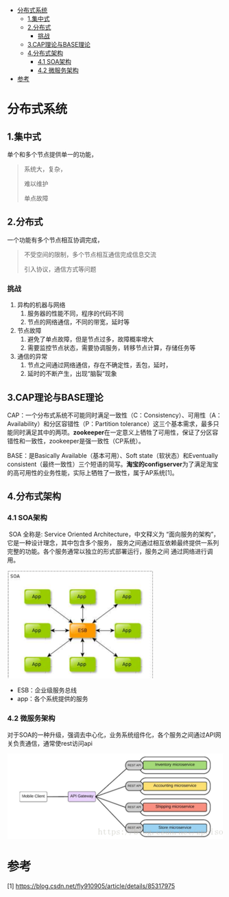 
<!-- TOC depthFrom:1 depthTo:6 withLinks:1 updateOnSave:1 orderedList:0 -->

- [分布式系统](#分布式系统)
	- [1.集中式](#1集中式)
	- [2.分布式](#2分布式)
		- [挑战](#挑战)
	- [3.CAP理论与BASE理论](#3cap理论与base理论)
	- [4.分布式架构](#4分布式架构)
		- [4.1 SOA架构](#41-soa架构)
		- [4.2 微服务架构](#42-微服务架构)
- [参考](#参考)

<!-- /TOC -->

# 分布式系统

## 1.集中式

单个和多个节点提供单一的功能，

> 系统大，复杂，
>
> 难以维护
>
> 单点故障

## 2.分布式

一个功能有多个节点相互协调完成，

> 不受空间的限制，多个节点相互通信完成信息交流
>
> 引入协议，通信方式等问题

###  挑战

1. 异构的机器与网络
   1. 服务器的性能不同，程序的代码不同
   2. 节点的网络通信，不同的带宽，延时等
2. 节点故障
   1. 避免了单点故障，但是节点过多，故障概率增大
   2. 需要监控节点状态，需要协调服务，转移节点计算，存储任务等
3. 通信的异常
   1. 节点之间通过网络通信，存在不确定性，丢包，延时，
   2. 延时的不断产生，出现“脑裂”现象

## 3.CAP理论与BASE理论

CAP：一个分布式系统不可能同时满足一致性（C：Consistency）、可用性（A：Availability）和分区容错性（P：Partition tolerance）这三个基本需求，最多只能同时满足其中的两项。**zookeeper**在一定意义上牺牲了可用性，保证了分区容错性和一致性，zookeeper是强一致性（CP系统）。

BASE：是Basically Available（基本可用）、Soft state（软状态）和Eventually consistent（最终一致性）三个短语的简写。**淘宝的configserver**为了满足淘宝的高可用性的业务性能，实际上牺牲了一致性，属于AP系统[1]。



## 4.分布式架构

### 4.1 SOA架构

​	SOA 全称是: Service Oriented Architecture，中文释义为 “面向服务的架构”，它是一种设计理念，其中包含多个服务， 服务之间通过相互依赖最终提供一系列完整的功能。各个服务通常以独立的形式部署运行，服务之间 通过网络进行调用。

<img src = "assets/1555248229840.png" style="zoom:0.7">

- ESB：企业级服务总线
- app：各个系统提供的服务

### 4.2 微服务架构

​	对于SOA的一种升级，强调去中心化，业务系统组件化，各个服务之间通过API网关负责通信，通常使rest访问api

<img src = "assets/1555248916545.png" style="zoom:1.5" >

# 参考

[1] https://blog.csdn.net/fly910905/article/details/85317975
